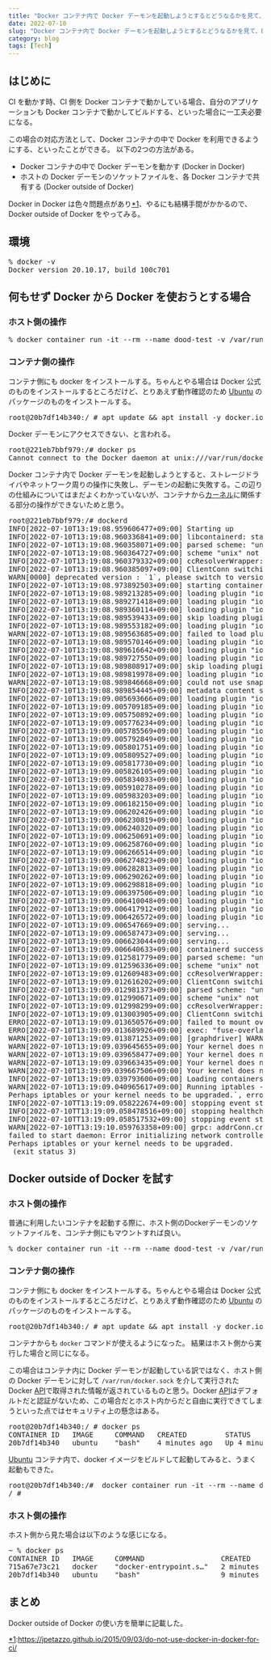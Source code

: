 ```yaml
---
title: "Docker コンテナ内で Docker デーモンを起動しようとするとどうなるかを見て、Docker outside of Docker を動かしてみた"
date: 2022-07-10
slug: "Docker コンテナ内で Docker デーモンを起動しようとするとどうなるかを見て、Docker outside of Docker を動かしてみた"
category: blog
tags: [Tech]
---
```

<h2 id="はじめに">はじめに</h2>

<p>CI を動かす時、CI 側を Docker コンテナで動かしている場合、自分のアプリケーションも Docker コンテナで動かしてビルドする、といった場合に一工夫必要になる。</p>

<p>この場合の対応方法として、Docker コンテナの中で Docker を利用できるようにする、といったことができる。
以下の2つの方法がある。</p>

<ul>
<li>Docker コンテナの中で Docker デーモンを動かす (Docker in Docker)</li>
<li>ホストの Docker デーモンのソケットファイルを、各 Docker コンテナで共有する (Docker outside of Docker)</li>
</ul>


<p>Docker in Docker は色々問題点があり<a href="#f-e7145a74" name="fn-e7145a74" title="https://jpetazzo.github.io/2015/09/03/do-not-use-docker-in-docker-for-ci/">*1</a>、やるにも結構手間がかかるので、 Docker outside of Docker をやってみる。</p>

<h2 id="環境">環境</h2>

<pre class="code" data-lang="" data-unlink>% docker -v
Docker version 20.10.17, build 100c701</pre>


<h2 id="何もせず-Docker-から-Docker-を使おうとする場合">何もせず Docker から Docker を使おうとする場合</h2>

<h3 id="ホスト側の操作">ホスト側の操作</h3>

<pre class="code" data-lang="" data-unlink>% docker container run -it --rm --name dood-test -v /var/run/docker.sock:/var/run/docker.sock ubuntu</pre>


<h3 id="コンテナ側の操作">コンテナ側の操作</h3>

<p>コンテナ側にも docker をインストールする。ちゃんとやる場合は Docker 公式のものをインストールするところだけど、とりあえず動作確認のため <a class="keyword" href="http://d.hatena.ne.jp/keyword/Ubuntu">Ubuntu</a> のパッケージのものをインストールする。</p>

<pre class="code" data-lang="" data-unlink>root@20b7df14b340:/ # apt update &amp;&amp; apt install -y docker.io</pre>


<p>Docker デーモンにアクセスできない、と言われる。</p>

<pre class="code" data-lang="" data-unlink>root@221eb7bbf979:/# docker ps
Cannot connect to the Docker daemon at unix:///var/run/docker.sock. Is the docker daemon running?</pre>


<p>Docker コンテナ内で Docker デーモンを起動しようとすると、ストレージドライバやネットワーク周りの操作に失敗し、デーモンの起動に失敗する。この辺りの仕組みについてはまだよくわかっていないが、コンテナから<a class="keyword" href="http://d.hatena.ne.jp/keyword/%A5%AB%A1%BC%A5%CD%A5%EB">カーネル</a>に関係する部分の操作ができないためと思う。</p>

<pre class="code" data-lang="" data-unlink>root@221eb7bbf979:/# dockerd
INFO[2022-07-10T13:19:08.959606477+09:00] Starting up
INFO[2022-07-10T13:19:08.960336841+09:00] libcontainerd: started new containerd process  pid=4080
INFO[2022-07-10T13:19:08.960358071+09:00] parsed scheme: &#34;unix&#34;                         module=grpc
INFO[2022-07-10T13:19:08.960364727+09:00] scheme &#34;unix&#34; not registered, fallback to default scheme  module=grpc
INFO[2022-07-10T13:19:08.960379332+09:00] ccResolverWrapper: sending update to cc: {[{unix:///var/run/docker/containerd/containerd.sock  &lt;nil&gt; 0 &lt;nil&gt;}] &lt;nil&gt; &lt;nil&gt;}  module=grpc
INFO[2022-07-10T13:19:08.960385097+09:00] ClientConn switching balancer to &#34;pick_first&#34;  module=grpc
WARN[0000] deprecated version : `1`, please switch to version `2`
INFO[2022-07-10T13:19:08.973892503+09:00] starting containerd                           revision= version=&#34;1.5.9-0ubuntu1~20.04.4&#34;
INFO[2022-07-10T13:19:08.989213285+09:00] loading plugin &#34;io.containerd.content.v1.content&#34;...  type=io.containerd.content.v1
INFO[2022-07-10T13:19:08.989271418+09:00] loading plugin &#34;io.containerd.snapshotter.v1.aufs&#34;...  type=io.containerd.snapshotter.v1
INFO[2022-07-10T13:19:08.989360114+09:00] loading plugin &#34;io.containerd.snapshotter.v1.btrfs&#34;...  type=io.containerd.snapshotter.v1
INFO[2022-07-10T13:19:08.989539433+09:00] skip loading plugin &#34;io.containerd.snapshotter.v1.btrfs&#34;...  error=&#34;path /var/lib/docker/containerd/daemon/io.containerd.snapshotter.v1.btrfs (overlay) must be a btrfs filesystem to be used with the btrfs snapshotter: skip plugin&#34; type=io.containerd.snapshotter.v1
INFO[2022-07-10T13:19:08.989553182+09:00] loading plugin &#34;io.containerd.snapshotter.v1.devmapper&#34;...  type=io.containerd.snapshotter.v1
WARN[2022-07-10T13:19:08.989563685+09:00] failed to load plugin io.containerd.snapshotter.v1.devmapper  error=&#34;devmapper not configured&#34;
INFO[2022-07-10T13:19:08.989570146+09:00] loading plugin &#34;io.containerd.snapshotter.v1.native&#34;...  type=io.containerd.snapshotter.v1
INFO[2022-07-10T13:19:08.989616642+09:00] loading plugin &#34;io.containerd.snapshotter.v1.overlayfs&#34;...  type=io.containerd.snapshotter.v1
INFO[2022-07-10T13:19:08.989727550+09:00] loading plugin &#34;io.containerd.snapshotter.v1.zfs&#34;...  type=io.containerd.snapshotter.v1
INFO[2022-07-10T13:19:08.989808917+09:00] skip loading plugin &#34;io.containerd.snapshotter.v1.zfs&#34;...  error=&#34;path /var/lib/docker/containerd/daemon/io.containerd.snapshotter.v1.zfs must be a zfs filesystem to be used with the zfs snapshotter: skip plugin&#34; type=io.containerd.snapshotter.v1
INFO[2022-07-10T13:19:08.989819978+09:00] loading plugin &#34;io.containerd.metadata.v1.bolt&#34;...  type=io.containerd.metadata.v1
WARN[2022-07-10T13:19:08.989846668+09:00] could not use snapshotter devmapper in metadata plugin  error=&#34;devmapper not configured&#34;
INFO[2022-07-10T13:19:08.989854445+09:00] metadata content store policy set             policy=shared
INFO[2022-07-10T13:19:09.005693666+09:00] loading plugin &#34;io.containerd.differ.v1.walking&#34;...  type=io.containerd.differ.v1
INFO[2022-07-10T13:19:09.005709185+09:00] loading plugin &#34;io.containerd.gc.v1.scheduler&#34;...  type=io.containerd.gc.v1
INFO[2022-07-10T13:19:09.005750892+09:00] loading plugin &#34;io.containerd.service.v1.introspection-service&#34;...  type=io.containerd.service.v1
INFO[2022-07-10T13:19:09.005776234+09:00] loading plugin &#34;io.containerd.service.v1.containers-service&#34;...  type=io.containerd.service.v1
INFO[2022-07-10T13:19:09.005785569+09:00] loading plugin &#34;io.containerd.service.v1.content-service&#34;...  type=io.containerd.service.v1
INFO[2022-07-10T13:19:09.005792849+09:00] loading plugin &#34;io.containerd.service.v1.diff-service&#34;...  type=io.containerd.service.v1
INFO[2022-07-10T13:19:09.005801751+09:00] loading plugin &#34;io.containerd.service.v1.images-service&#34;...  type=io.containerd.service.v1
INFO[2022-07-10T13:19:09.005809527+09:00] loading plugin &#34;io.containerd.service.v1.leases-service&#34;...  type=io.containerd.service.v1
INFO[2022-07-10T13:19:09.005817730+09:00] loading plugin &#34;io.containerd.service.v1.namespaces-service&#34;...  type=io.containerd.service.v1
INFO[2022-07-10T13:19:09.005826105+09:00] loading plugin &#34;io.containerd.service.v1.snapshots-service&#34;...  type=io.containerd.service.v1
INFO[2022-07-10T13:19:09.005834033+09:00] loading plugin &#34;io.containerd.runtime.v1.linux&#34;...  type=io.containerd.runtime.v1
INFO[2022-07-10T13:19:09.005910278+09:00] loading plugin &#34;io.containerd.runtime.v2.task&#34;...  type=io.containerd.runtime.v2
INFO[2022-07-10T13:19:09.005983203+09:00] loading plugin &#34;io.containerd.monitor.v1.cgroups&#34;...  type=io.containerd.monitor.v1
INFO[2022-07-10T13:19:09.006182150+09:00] loading plugin &#34;io.containerd.service.v1.tasks-service&#34;...  type=io.containerd.service.v1
INFO[2022-07-10T13:19:09.006202426+09:00] loading plugin &#34;io.containerd.internal.v1.restart&#34;...  type=io.containerd.internal.v1
INFO[2022-07-10T13:19:09.006230819+09:00] loading plugin &#34;io.containerd.grpc.v1.containers&#34;...  type=io.containerd.grpc.v1
INFO[2022-07-10T13:19:09.006240320+09:00] loading plugin &#34;io.containerd.grpc.v1.content&#34;...  type=io.containerd.grpc.v1
INFO[2022-07-10T13:19:09.006250691+09:00] loading plugin &#34;io.containerd.grpc.v1.diff&#34;...  type=io.containerd.grpc.v1
INFO[2022-07-10T13:19:09.006258760+09:00] loading plugin &#34;io.containerd.grpc.v1.events&#34;...  type=io.containerd.grpc.v1
INFO[2022-07-10T13:19:09.006266514+09:00] loading plugin &#34;io.containerd.grpc.v1.healthcheck&#34;...  type=io.containerd.grpc.v1
INFO[2022-07-10T13:19:09.006274823+09:00] loading plugin &#34;io.containerd.grpc.v1.images&#34;...  type=io.containerd.grpc.v1
INFO[2022-07-10T13:19:09.006282813+09:00] loading plugin &#34;io.containerd.grpc.v1.leases&#34;...  type=io.containerd.grpc.v1
INFO[2022-07-10T13:19:09.006290262+09:00] loading plugin &#34;io.containerd.grpc.v1.namespaces&#34;...  type=io.containerd.grpc.v1
INFO[2022-07-10T13:19:09.006298818+09:00] loading plugin &#34;io.containerd.internal.v1.opt&#34;...  type=io.containerd.internal.v1
INFO[2022-07-10T13:19:09.006397506+09:00] loading plugin &#34;io.containerd.grpc.v1.snapshots&#34;...  type=io.containerd.grpc.v1
INFO[2022-07-10T13:19:09.006410048+09:00] loading plugin &#34;io.containerd.grpc.v1.tasks&#34;...  type=io.containerd.grpc.v1
INFO[2022-07-10T13:19:09.006417912+09:00] loading plugin &#34;io.containerd.grpc.v1.version&#34;...  type=io.containerd.grpc.v1
INFO[2022-07-10T13:19:09.006426572+09:00] loading plugin &#34;io.containerd.grpc.v1.introspection&#34;...  type=io.containerd.grpc.v1
INFO[2022-07-10T13:19:09.006547669+09:00] serving...                                    address=/var/run/docker/containerd/containerd-debug.sock
INFO[2022-07-10T13:19:09.006587473+09:00] serving...                                    address=/var/run/docker/containerd/containerd.sock.ttrpc
INFO[2022-07-10T13:19:09.006623044+09:00] serving...                                    address=/var/run/docker/containerd/containerd.sock
INFO[2022-07-10T13:19:09.006640633+09:00] containerd successfully booted in 0.033593s
INFO[2022-07-10T13:19:09.012581779+09:00] parsed scheme: &#34;unix&#34;                         module=grpc
INFO[2022-07-10T13:19:09.012596336+09:00] scheme &#34;unix&#34; not registered, fallback to default scheme  module=grpc
INFO[2022-07-10T13:19:09.012609483+09:00] ccResolverWrapper: sending update to cc: {[{unix:///var/run/docker/containerd/containerd.sock  &lt;nil&gt; 0 &lt;nil&gt;}] &lt;nil&gt; &lt;nil&gt;}  module=grpc
INFO[2022-07-10T13:19:09.012616202+09:00] ClientConn switching balancer to &#34;pick_first&#34;  module=grpc
INFO[2022-07-10T13:19:09.012981373+09:00] parsed scheme: &#34;unix&#34;                         module=grpc
INFO[2022-07-10T13:19:09.012990671+09:00] scheme &#34;unix&#34; not registered, fallback to default scheme  module=grpc
INFO[2022-07-10T13:19:09.012998299+09:00] ccResolverWrapper: sending update to cc: {[{unix:///var/run/docker/containerd/containerd.sock  &lt;nil&gt; 0 &lt;nil&gt;}] &lt;nil&gt; &lt;nil&gt;}  module=grpc
INFO[2022-07-10T13:19:09.013003905+09:00] ClientConn switching balancer to &#34;pick_first&#34;  module=grpc
ERRO[2022-07-10T13:19:09.013650576+09:00] failed to mount overlay: operation not permitted  storage-driver=overlay2
ERRO[2022-07-10T13:19:09.013689926+09:00] exec: &#34;fuse-overlayfs&#34;: executable file not found in $PATH  storage-driver=fuse-overlayfs
WARN[2022-07-10T13:19:09.013871253+09:00] [graphdriver] WARNING: the aufs storage-driver is deprecated, and will be removed in a future release
WARN[2022-07-10T13:19:09.039645655+09:00] Your kernel does not support swap memory limit
WARN[2022-07-10T13:19:09.039658477+09:00] Your kernel does not support CPU realtime scheduler
WARN[2022-07-10T13:19:09.039663435+09:00] Your kernel does not support cgroup blkio weight
WARN[2022-07-10T13:19:09.039667506+09:00] Your kernel does not support cgroup blkio weight_device
INFO[2022-07-10T13:19:09.039793600+09:00] Loading containers: start.
WARN[2022-07-10T13:19:09.040965617+09:00] Running iptables --wait -t nat -L -n failed with message: `iptables v1.8.4 (legacy): can&#39;t initialize iptables table `nat&#39;: Permission denied (you must be root)
Perhaps iptables or your kernel needs to be upgraded.`, error: exit status 3
INFO[2022-07-10TT13:19:09.058222674+09:00] stopping event stream following graceful shutdown  error=&#34;&lt;nil&gt;&#34; module=libcontainerd namespace=moby
INFO[2022-07-10TT13:19:09.058478516+09:00] stopping healthcheck following graceful shutdown  module=libcontainerd
INFO[2022-07-10TT13:19:09.058517532+09:00] stopping event stream following graceful shutdown  error=&#34;context canceled&#34; module=libcontainerd namespace=plugins.moby
WARN[2022-07-10TT13:19:10.059763358+09:00] grpc: addrConn.createTransport failed to connect to {unix:///var/run/docker/containerd/containerd.sock  &lt;nil&gt; 0 &lt;nil&gt;}. Err :connection error: desc = &#34;transport: Error while dialing dial unix:///var/run/docker/containerd/containerd.sock: timeout&#34;. Reconnecting...  module=grpc
failed to start daemon: Error initializing network controller: error obtaining controller instance: failed to create NAT chain DOCKER: iptables failed: iptables -t nat -N DOCKER: iptables v1.8.4 (legacy): can&#39;t initialize iptables table `nat&#39;: Permission denied (you must be root)
Perhaps iptables or your kernel needs to be upgraded.
 (exit status 3)</pre>


<h2 id="Docker-outside-of-Docker-を試す">Docker outside of Docker を試す</h2>

<h3 id="ホスト側の操作-1">ホスト側の操作</h3>

<p>普通に利用したいコンテナを起動する際に、ホスト側のDockerデーモンのソケットファイルを、コンテナ側にもマウントすれば良い。</p>

<pre class="code" data-lang="" data-unlink>% docker container run -it --rm --name dood-test -v /var/run/docker.sock:/var/run/docker.sock ubuntu</pre>


<h3 id="コンテナ側の操作-1">コンテナ側の操作</h3>

<p>コンテナ側にも docker をインストールする。ちゃんとやる場合は Docker 公式のものをインストールするところだけど、とりあえず動作確認のため <a class="keyword" href="http://d.hatena.ne.jp/keyword/Ubuntu">Ubuntu</a> のパッケージのものをインストールする。</p>

<pre class="code" data-lang="" data-unlink>root@20b7df14b340:/ # apt update &amp;&amp; apt install -y docker.io</pre>


<p>コンテナからも <code>docker</code> コマンドが使えるようになった。
結果はホスト側から実行した場合と同じになる。</p>

<p>この場合はコンテナ内に Docker デーモンが起動している訳ではなく、ホスト側の Docker デーモンに対して <code>/var/run/docker.sock</code> を介して実行された Docker <a class="keyword" href="http://d.hatena.ne.jp/keyword/API">API</a>で取得された情報が返されているものと思う。Docker <a class="keyword" href="http://d.hatena.ne.jp/keyword/API">API</a>はデフォルトだと認証がないため、この場合だとホスト内からだと自由に実行できてしまうといった点ではセキュリティ上の懸念はある。</p>

<pre class="code" data-lang="" data-unlink>root@20b7df14b340:/ # docker ps
CONTAINER ID   IMAGE     COMMAND   CREATED         STATUS         PORTS     NAMES
20b7df14b340   ubuntu    &#34;bash&#34;    4 minutes ago   Up 4 minutes             dood-test</pre>


<p><a class="keyword" href="http://d.hatena.ne.jp/keyword/Ubuntu">Ubuntu</a> コンテナ内で、docker イメージをビルドして起動してみると、うまく起動もできた。</p>

<pre class="code" data-lang="" data-unlink>root@20b7df14b340:/#  docker container run -it --rm --name dood-docker  docker
/ #</pre>


<h3 id="ホスト側の操作-2">ホスト側の操作</h3>

<p>ホスト側から見た場合は以下のような感じになる。</p>

<pre class="code" data-lang="" data-unlink>~ % docker ps
CONTAINER ID   IMAGE     COMMAND                  CREATED         STATUS         PORTS     NAMES
715a67e73c21   docker    &#34;docker-entrypoint.s…&#34;   2 minutes ago   Up 2 minutes             dood-docker
20b7df14b340   ubuntu    &#34;bash&#34;                   9 minutes ago   Up 9 minutes             dood-test</pre>


<h2 id="まとめ">まとめ</h2>

<p>Docker outside of Docker の使い方を簡単に記載した。</p>
<div class="footnote">
<p class="footnote"><a href="#fn-e7145a74" name="f-e7145a74" class="footnote-number">*1</a><span class="footnote-delimiter">:</span><span class="footnote-text"><a href="https://jpetazzo.github.io/2015/09/03/do-not-use-docker-in-docker-for-ci/">https://jpetazzo.github.io/2015/09/03/do-not-use-docker-in-docker-for-ci/</a></span></p>
</div>
